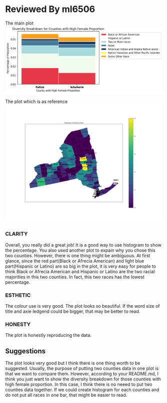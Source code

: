 
# Reviewed By ml6506
The main plot
![plot1](https://github.com/mengyunli0220/PUI2018_sjs909/blob/master/HW8_sjs909/Demographics.png)

The plot which is as reference
![plot1](https://github.com/mengyunli0220/PUI2018_sjs909/blob/master/HW8_sjs909/NYSFproportionLabel.png)

### CLARITY

Overall, you really did a great job! It is a good way to use histogram to show the percentage. You also used another plot to expain why you chose this two counties.  However, there is one thing might be ambiguous. At first glance, since the red part(Black or Afrecia American) and light blue part(Hispanic or Latino) are so big in the plot, it is very easy for people to think Black or Afrecia American and Hispanic or Latino are the two racial majorities in this two counties. In fact, this two races has the lowest percentage.

### ESTHETIC

 The colour use is very good. The plot looks so beautiful. If the word size of title and axie ledgend could be bigger, that may be better to read. 

### HONESTY

The plot is honestly reproducing the data. 

## Suggestions

The plot looks very good but I think there is one thing worth to be suggested. Usually, the purpose of putting two counties data in one plot is that we want to compare them. However, according to your README.md, I think you just want to show the diversity breakdown for those counties with high female proportion. In this case, I think there is no neeed to put two counties data together. If we could create histogram for each counties and do not put all races in one bar, that might be easier to read.
